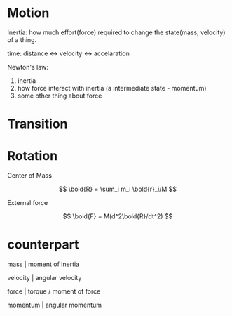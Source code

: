 # Motion

Inertia: how much effort(force) required to change the state(mass, velocity) of a thing.

time: distance <-> velocity <-> accelaration

Newton's law:
1. inertia
2. how force interact with inertia (a intermediate state - momentum)
3. some other thing about force

# Transition

# Rotation

Center of Mass

$$
\bold{R} = \sum_i m_i \bold{r}_i/M
$$

External force

$$
\bold{F} = M(d^2\bold{R}/dt^2)
$$

# counterpart

mass | moment of inertia

velocity | angular velocity

force | torque / moment of force

momentum | angular momentum
